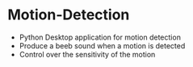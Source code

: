 # Motion-Detection
- Python Desktop application for motion detection
- Produce a beeb sound when a motion is detected
- Control over the sensitivity of the motion 
